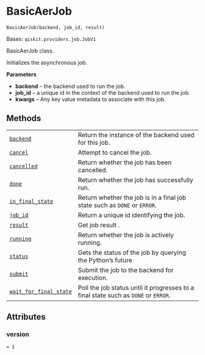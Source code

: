 # BasicAerJob

<span id="undefined" />

`BasicAerJob(backend, job_id, result)`

Bases: `qiskit.providers.job.JobV1`

BasicAerJob class.

Initializes the asynchronous job.

**Parameters**

*   **backend** – the backend used to run the job.
*   **job\_id** – a unique id in the context of the backend used to run the job.
*   **kwargs** – Any key value metadata to associate with this job.

## Methods

|                                                                                                                                                                                                              |                                                                                     |
| ------------------------------------------------------------------------------------------------------------------------------------------------------------------------------------------------------------ | ----------------------------------------------------------------------------------- |
| [`backend`](qiskit.providers.basicaer.BasicAerJob.backend#qiskit.providers.basicaer.BasicAerJob.backend "qiskit.providers.basicaer.BasicAerJob.backend")                                                     | Return the instance of the backend used for this job.                               |
| [`cancel`](qiskit.providers.basicaer.BasicAerJob.cancel#qiskit.providers.basicaer.BasicAerJob.cancel "qiskit.providers.basicaer.BasicAerJob.cancel")                                                         | Attempt to cancel the job.                                                          |
| [`cancelled`](qiskit.providers.basicaer.BasicAerJob.cancelled#qiskit.providers.basicaer.BasicAerJob.cancelled "qiskit.providers.basicaer.BasicAerJob.cancelled")                                             | Return whether the job has been cancelled.                                          |
| [`done`](qiskit.providers.basicaer.BasicAerJob.done#qiskit.providers.basicaer.BasicAerJob.done "qiskit.providers.basicaer.BasicAerJob.done")                                                                 | Return whether the job has successfully run.                                        |
| [`in_final_state`](qiskit.providers.basicaer.BasicAerJob.in_final_state#qiskit.providers.basicaer.BasicAerJob.in_final_state "qiskit.providers.basicaer.BasicAerJob.in_final_state")                         | Return whether the job is in a final job state such as `DONE` or `ERROR`.           |
| [`job_id`](qiskit.providers.basicaer.BasicAerJob.job_id#qiskit.providers.basicaer.BasicAerJob.job_id "qiskit.providers.basicaer.BasicAerJob.job_id")                                                         | Return a unique id identifying the job.                                             |
| [`result`](qiskit.providers.basicaer.BasicAerJob.result#qiskit.providers.basicaer.BasicAerJob.result "qiskit.providers.basicaer.BasicAerJob.result")                                                         | Get job result .                                                                    |
| [`running`](qiskit.providers.basicaer.BasicAerJob.running#qiskit.providers.basicaer.BasicAerJob.running "qiskit.providers.basicaer.BasicAerJob.running")                                                     | Return whether the job is actively running.                                         |
| [`status`](qiskit.providers.basicaer.BasicAerJob.status#qiskit.providers.basicaer.BasicAerJob.status "qiskit.providers.basicaer.BasicAerJob.status")                                                         | Gets the status of the job by querying the Python’s future                          |
| [`submit`](qiskit.providers.basicaer.BasicAerJob.submit#qiskit.providers.basicaer.BasicAerJob.submit "qiskit.providers.basicaer.BasicAerJob.submit")                                                         | Submit the job to the backend for execution.                                        |
| [`wait_for_final_state`](qiskit.providers.basicaer.BasicAerJob.wait_for_final_state#qiskit.providers.basicaer.BasicAerJob.wait_for_final_state "qiskit.providers.basicaer.BasicAerJob.wait_for_final_state") | Poll the job status until it progresses to a final state such as `DONE` or `ERROR`. |

## Attributes

<span id="undefined" />

### version

`= 1`
